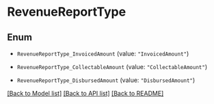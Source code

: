 # RevenueReportType

## Enum


* `RevenueReportType_InvoicedAmount` (value: `"InvoicedAmount"`)

* `RevenueReportType_CollectableAmount` (value: `"CollectableAmount"`)

* `RevenueReportType_DisbursedAmount` (value: `"DisbursedAmount"`)


[[Back to Model list]](../README.md#documentation-for-models) [[Back to API list]](../README.md#documentation-for-api-endpoints) [[Back to README]](../README.md)


